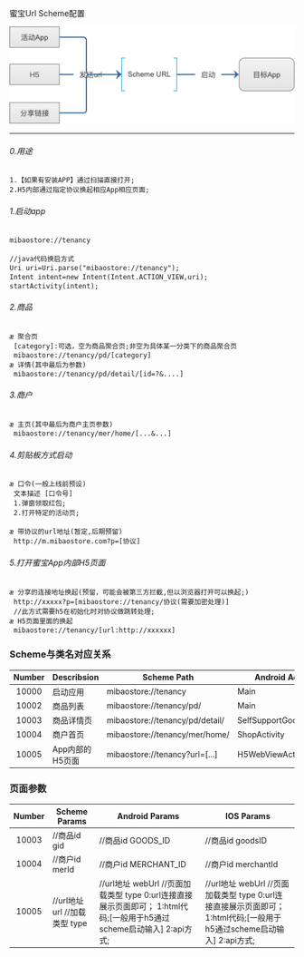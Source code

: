 蜜宝Url Scheme配置

![images](/docs/images/url_scheme_start_type.png)

-------
###### 0.用途
```text
1.【如果有安装APP】通过扫描直接打开;
2.H5内部通过指定协议换起相应App相应页面;
```
###### 1.启动app
```text
mibaostore://tenancy

//java代码换启方式
Uri uri=Uri.parse("mibaostore://tenancy");  
Intent intent=new Intent(Intent.ACTION_VIEW,uri);  
startActivity(intent);
```
###### 2.商品
```text
æ 聚合页
 [category]:可选，空为商品聚合页;非空为具体某一分类下的商品聚合页
 mibaostore://tenancy/pd/[category]
æ 详情(其中最后为参数)
 mibaostore://tenancy/pd/detail/[id=?&....]
```
###### 3.商户
```text
æ 主页(其中最后为商户主页参数)
 mibaostore://tenancy/mer/home/[...&...]
```
###### 4.剪贴板方式启动
```text
æ 口令(一般上线前预设)
 文本描述 [口令号]
 1.弹窗领取红包;
 2.打开特定的活动页;

æ 带协议的url地址(暂定,后期预留)
 http://m.mibaostore.com?p=[协议]
```
###### 5.打开蜜宝App内部H5页面
```text
æ 分享的连接地址换起(预留，可能会被第三方拦截,但以浏览器打开可以换起;)
 http://xxxxx?p=[mibaostore://tenancy/协议(需要加密处理)]
 //此方式需要h5在初始化时对协议做跳转处理;
æ H5页面里面的换起
 mibaostore://tenancy/[url:http://xxxxxx]
```

### Scheme与类名对应关系
| Number | Describsion     | Scheme Path                     | Android Activity Name           | IOS Controller Name                         |
|:------:|-----------------|---------------------------------|---------------------------------|---------------------------------------------|
|  10000 | 启动应用        | mibaostore://tenancy            | Main                            | DB_HomePageTopScrollController              |
|  10002 | 商品列表        | mibaostore://tenancy/pd/        | Main                            | DB_HomePageTopScrollController              |
|  10003 | 商品详情页      | mibaostore://tenancy/pd/detail/ | SelfSupportGoodsDetailsActivity | DBProject.DB_GoodsDetailController          |
|  10004 | 商户首页        | mibaostore://tenancy/mer/home/  | ShopActivity                    | DBProject.DB_HomePageShopHomePageController |
|  10005 | App内部的H5页面 | mibaostore://tenancy?url=[...]  | H5WebViewActivity               | DBProject.DB_CommonWebViewController        |

### 页面参数
| Number | Scheme Params                 | Android Params                                                                                                                | IOS Params                                                                                                                           |
|:------:|-------------------------------|-------------------------------------------------------------------------------------------------------------------------------|--------------------------------------------------------------------------------------------------------------------------------------|
|  10003 | //商品id gid                  | //商品id GOODS_ID                                                                                                             | //商品id goodsID                                                                                                                     |
|  10004 | //商户id merId                | //商户id MERCHANT_ID                                                                                                          | //商户id merchantId                                                                                                                  |
|  10005 | //url地址 url //加载类型 type | //url地址 webUrl //页面加载类型   type   0:url连接直接展示页面即可；   1:html代码;[一般用于h5通过scheme启动输入]   2:api方式; | //url地址    webUrl //页面加载类型    type    0:url连接直接展示页面即可；    1:html代码;[一般用于h5通过scheme启动输入]    2:api方式; |